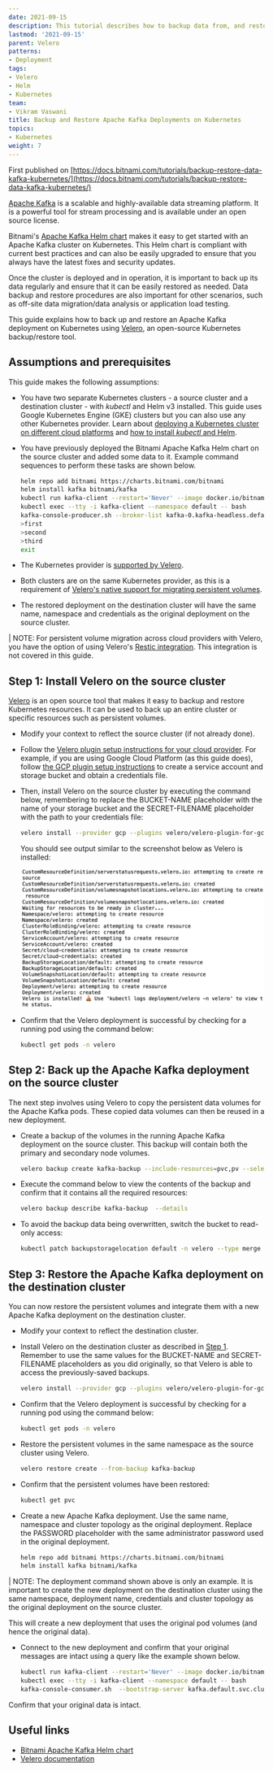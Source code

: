 ```yaml
---
date: 2021-09-15
description: This tutorial describes how to backup data from, and restore data to, Apache Kafka deployments on Kubernetes
lastmod: '2021-09-15'
parent: Velero
patterns:
- Deployment
tags:
- Velero
- Helm
- Kubernetes
team:
- Vikram Vaswani
title: Backup and Restore Apache Kafka Deployments on Kubernetes
topics:
- Kubernetes
weight: 7
---
```


First published on [https://docs.bitnami.com/tutorials/backup-restore-data-kafka-kubernetes/](https://docs.bitnami.com/tutorials/backup-restore-data-kafka-kubernetes/)

[Apache Kafka](https://kafka.apache.org/) is a scalable and highly-available data streaming platform. It is a powerful tool for stream processing and is available under an open source license.

Bitnami's [Apache Kafka Helm chart](https://github.com/bitnami/charts/tree/master/bitnami/cassandra) makes it easy to get started with an Apache Kafka cluster on Kubernetes. This Helm chart is compliant with current best practices and can also be easily upgraded to ensure that you always have the latest fixes and security updates.

Once the cluster is deployed and in operation, it is important to back up its data regularly and ensure that it can be easily restored as needed. Data backup and restore procedures are also important for other scenarios, such as off-site data migration/data analysis or application load testing.

This guide explains how to back up and restore an Apache Kafka deployment on Kubernetes using [Velero](https://velero.io/), an open-source Kubernetes backup/restore tool.

## Assumptions and prerequisites

This guide makes the following assumptions:

* You have two separate Kubernetes clusters - a source cluster and a destination cluster - with *kubectl* and Helm v3 installed. This guide uses Google Kubernetes Engine (GKE) clusters but you can also use any other Kubernetes provider. Learn about [deploying a Kubernetes cluster on different cloud platforms](https://docs.bitnami.com/kubernetes/) and [how to install *kubectl* and Helm](https://docs.bitnami.com/kubernetes/get-started-kubernetes#step-3-install-kubectl-command-line).
* You have previously deployed the Bitnami Apache Kafka Helm chart on the source cluster and added some data to it. Example command sequences to perform these tasks are shown below.

    ```bash
    helm repo add bitnami https://charts.bitnami.com/bitnami
    helm install kafka bitnami/kafka
    kubectl run kafka-client --restart='Never' --image docker.io/bitnami/kafka:2.8.0-debian-10-r27 --namespace default --command -- sleep infinity
    kubectl exec --tty -i kafka-client --namespace default -- bash
    kafka-console-producer.sh --broker-list kafka-0.kafka-headless.default.svc.cluster.local:9092 --topic test
    >first
    >second
    >third
    exit
    ```

* The Kubernetes provider is [supported by Velero](https://velero.io/docs/master/supported-providers/).
* Both clusters are on the same Kubernetes provider, as this is a requirement of [Velero's native support for migrating persistent volumes](https://velero.io/docs/v1.5/migration-case/).
* The restored deployment on the destination cluster will have the same name, namespace and credentials as the original deployment on the source cluster.

| NOTE: For persistent volume migration across cloud providers with Velero, you have the option of using Velero's [Restic integration](https://velero.io/docs/v1.5/restic/). This integration is not covered in this guide.

## Step 1: Install Velero on the source cluster

[Velero](https://velero.io/) is an open source tool that makes it easy to backup and restore Kubernetes resources. It can be used to back up an entire cluster or specific resources such as persistent volumes.

* Modify your context to reflect the source cluster (if not already done).
* Follow the [Velero plugin setup instructions for your cloud provider](https://velero.io/docs/master/supported-providers/). For example, if you are using Google Cloud Platform (as this guide does), follow [the GCP plugin setup instructions](https://github.com/vmware-tanzu/velero-plugin-for-gcp#setup) to create a service account and storage bucket and obtain a credentials file.

* Then, install Velero on the source cluster by executing the command below, remembering to replace the BUCKET-NAME placeholder with the name of your storage bucket and the SECRET-FILENAME placeholder with the path to your credentials file:

  ```bash
  velero install --provider gcp --plugins velero/velero-plugin-for-gcp:v1.2.0 --bucket BUCKET-NAME --secret-file SECRET-FILENAME
  ```

  You should see output similar to the screenshot below as Velero is installed:

  ![Velero installation](images/velero-installation.png)

* Confirm that the Velero deployment is successful by checking for a running pod using the command below:
  
  ```bash
  kubectl get pods -n velero
  ```

## Step 2: Back up the Apache Kafka deployment on the source cluster

The next step involves using Velero to copy the persistent data volumes for the Apache Kafka pods. These copied data volumes can then be reused in a new deployment.

* Create a backup of the volumes in the running Apache Kafka deployment on the source cluster. This backup will contain both the primary and secondary node volumes.

  ```bash
  velero backup create kafka-backup --include-resources=pvc,pv --selector app.kubernetes.io/instance=kafka
  ```

* Execute the command below to view the contents of the backup and confirm that it contains all the required resources:

  ```bash
  velero backup describe kafka-backup  --details
  ```

* To avoid the backup data being overwritten, switch the bucket to read-only access:

  ```bash
  kubectl patch backupstoragelocation default -n velero --type merge --patch '{"spec":{"accessMode":"ReadOnly"}}'
  ```

## Step 3: Restore the Apache Kafka deployment on the destination cluster

You can now restore the persistent volumes and integrate them with a new Apache Kafka deployment on the destination cluster.

* Modify your context to reflect the destination cluster.
* Install Velero on the destination cluster as described in [Step 1](#step-1-install-velero-on-the-source-cluster). Remember to use the same values for the BUCKET-NAME and SECRET-FILENAME placeholders as you did originally, so that Velero is able to access the previously-saved backups.

  ```bash
  velero install --provider gcp --plugins velero/velero-plugin-for-gcp:v1.2.0 --bucket BUCKET-NAME --secret-file SECRET-FILENAME
  ```

* Confirm that the Velero deployment is successful by checking for a running pod using the command below:

  ```bash
  kubectl get pods -n velero
  ```

* Restore the persistent volumes in the same namespace as the source cluster using Velero.

  ```bash
  velero restore create --from-backup kafka-backup
  ```

* Confirm that the persistent volumes have been restored:

  ```bash
  kubectl get pvc
  ```

* Create a new Apache Kafka deployment. Use the same name, namespace and cluster topology as the original deployment. Replace the PASSWORD placeholder with the same administrator password used in the original deployment.

  ```bash
  helm repo add bitnami https://charts.bitnami.com/bitnami
  helm install kafka bitnami/kafka
  ```

| NOTE: The deployment command shown above is only an example. It is important to create the new deployment on the destination cluster using the same namespace, deployment name, credentials and cluster topology as the original deployment on the source cluster.

  This will create a new deployment that uses the original pod volumes (and hence the original data).

* Connect to the new deployment and confirm that your original messages are intact using a query like the example shown below.

  ```bash
  kubectl run kafka-client --restart='Never' --image docker.io/bitnami/kafka:2.8.0-debian-10-r27 --namespace default --command -- sleep infinity
  kubectl exec --tty -i kafka-client --namespace default -- bash
  kafka-console-consumer.sh  --bootstrap-server kafka.default.svc.cluster.local:9092 --topic test --from-beginning
  ```
Confirm that your original data is intact.

## Useful links

* [Bitnami Apache Kafka Helm chart](https://github.com/bitnami/charts/tree/master/bitnami/kafka)
* [Velero documentation](https://velero.io/docs/master/)

